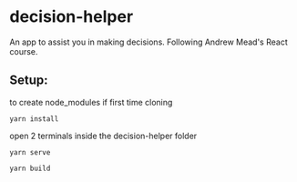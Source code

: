 # decision-helper

An app to assist you in making decisions. Following Andrew Mead's React course.

## Setup:

to create node_modules if first time cloning

```
yarn install
```

open 2 terminals inside the decision-helper folder

```
yarn serve
```

```
yarn build
```
